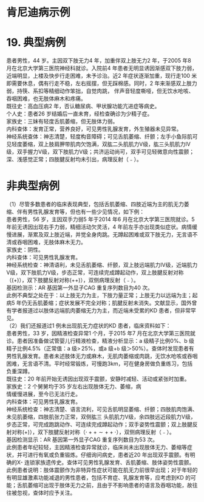 # 肯尼迪病示例  
# 19. 典型病例  
患者男性，44 岁。主因双下肢无力4 年，加重伴双上肢无力2 年，于2005 年8 月在北京大学第三医院神经科就诊。入院前4 年患者无明显诱因渐感双下肢力弱，近端明显，上楼及快步行走困难，未予诊治。近2 年症状逐渐加重，现行走100 米即需要休息，偶有行走不稳，左右摇摆，但无踩棉感。同时，2 年来渐感双上肢力弱，持筷、系扣等精细动作笨拙，自觉肉跳， 伴声音轻度嘶哑，但无饮水呛咳、吞咽困难，也无肢体麻木和疼痛。  
既往史：高血压病2 年，否认糖尿病、甲状腺功能亢进症等病史。  
个人史：患者26 岁结婚后一直未育，经检查确诊为少精子症。  
家族史：三妹有轻度舌肌萎缩，但无肢体力弱。  
内科查体：发育正常，营养良好，可见男性乳腺发育，外生殖器未见异常。  
神经系统查体：神志清楚，轻度构音障碍；可见舌肌萎缩、纤颤；左手小鱼际肌可见轻度萎缩，双上肢肩胛带肌肉欠饱满，双肱二头肌肌力Ⅴ级，肱三头肌肌力Ⅳ级，双手握力Ⅴ级，双下肢肌力Ⅴ级；共济运动尚可，双手可见轻微意向性震颤；深、浅感觉正常；四肢腱反射均未引出，病理反射（﹣）。  
#  非典型病例  
（1）尽管多数患者的临床表现典型，包括舌肌萎缩、四肢近端为主的肌无力萎缩、伴有男性乳腺发育等，但也有一些少见情况，如下例：  
患者男性，56 岁，主因双手力弱5 年于2014 年6 月在北京大学第三医院就诊。5 年前无诱因出现右手力弱，精细活动欠灵活，4 年前左手亦出现类似症状。病情缓慢进展，渐累及双上肢近端，并觉全身肉跳。无蹲起困难或双下肢无力，无言语不清或吞咽困难，无肢体麻木无力。  
家族史：阴性。  
内科查体：可见男性乳腺发育。  
神经系统检查：神清语利，未见舌肌萎缩、纤颤，双上肢远端肌力Ⅳ级，近端肌力Ⅴ级，双下肢肌力Ⅴ级，步态正常，可连续完成蹲起动作，双上肢腱反射对称（$(+)$），双下肢腱反射对称$(++)$），双侧病理反射（﹣）。  
基因检测示：AR 基因第一外显子CAG 重复序列数目为40 次。  
此例不典型之处在于：以上肢无力为主，下肢力量正常；上肢无力以远端为主；起病5 年仍无舌肌萎缩；症状发展不完全对称；肌腱反射未消失。文献显示，国外曾有学者报道过以肢体远端肌肉萎缩无力为主，而近端未受累的KD 患者，但非常罕见。  
（2）我们还报道过1 例未出现肌无力症状的KD 患者，临床资料如下：  
患者男性，33 岁，因精液检查异常1 个月，于2015 年7 月在北京大学第三医院就诊。患者因准备做试管婴儿行精液检查，精液分析显示：a 级精子比例$0\%$、b 级精子比例$4.5\%$（正常值：a 级$>\,25\%$，或a 级$+\mathtt{b}$ 级＞$50\%$）。查体时发现患者有男性乳腺发育。患者未述肢体无力或麻木，无肌肉萎缩或肉跳，无饮水呛咳或吞咽困难，无言语不清。平时经常锻炼，可慢跑$3\mathrm{km}$，可在健身房做负重练习，包括负重深蹲。  
既往史：20 年前开始无诱因出现双手震颤，安静时减轻、活动或紧张时加重。  
家族史：2 个舅舅均于35 岁左右出现肢体无力、萎缩，病  
情缓慢进展，至今已无法行走。  
内科查体：可见男性乳腺发育。  
神经系统检查：神志清楚、语言流利，可见舌肌明显萎缩、纤颤；四肢肌肉饱满、未见肌萎缩，四肢肌张力正常，双侧肱三 头肌肌力Ⅴ级，余四肢远近段肌力Ⅴ级，步态正常，可完成跑跳动作、可连续完成蹲起动作；双手姿势性震颤；双上肢腱反射对称$(+)$），双下肢腱反射对称（$\cdot++\sim++\cdot$），双侧病理反射（﹣）。  
基因检测显示：AR 基因第一外显子CAG 重复序列数目为53 次。  
此例患者年纪较轻，主因精液检查异常就诊，临床尚未出现肢体无力、萎缩等症状，并可进行有氧或负重锻炼。仔细询问病史，患者近20 年出现双手震颤。有明确的X- 连锁家族遗传史。查体可见男性乳腺发育、舌肌萎缩、肢体姿势性震颤。此例患者说明：肢体震颤作为非特异性症状可能在肌无力前很早出现；对于年轻的有明显雄激素功能减退的男性患者，包括不育症、乳腺发育等，应考虑到KD 的可能；舌肌萎缩可出现于肢体无力之前，且由于不影响患者的语言及吞咽功能，故往往被忽视，查体时应予关注。  